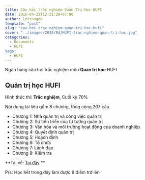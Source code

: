 ```yaml
---
title: Câu hỏi trắc nghiệm Quản Trị Học HUFI
date: 2016-04-23T12:31:29+07:00
author: letrungdo
template: "post"
slug: "cau-hoi-trac-nghiem-quan-tri-hoc-hufi"
cover: "../images/2016/04/HUFI-trac-nghiem-quan-tri-hoc.jpg"
categories:
  - Documents
  - HUFI
tags:
  - HUFI
---
```

Ngân hàng câu hỏi trắc nghiệm môn **Quản trị học** HUFI

## Quản trị học HUFI

Hình thức thi: **Trắc nghiệm**, Cuối kỳ 70%

Nội dung tài liệu gồm 8 chương, tổng cộng 207 câu.

  * Chương 1: Nhà quản trị và công việc quản trị
  * Chương 2: Sự tiến triển của tư tưởng quản trị
  * Chương 3: Văn hóa và môi trường hoạt động của doanh nghiệp
  * Chương 4: Quyết định quản trị
  * Chương 5: Hoạch định
  * Chương 6: Tổ chức
  * Chương 7: Lãnh đạo
  * Chương 8: Kiểm tra

**Tải về: <a href="https://drive.google.com/uc?export=download&id=0B1mDBJH6BWKlSllJRThyMGxLU0U" target="_blank" rel="noopener">Tại đây</a> **

P/s: Học hết trong đây làm được 8 điểm trở lên